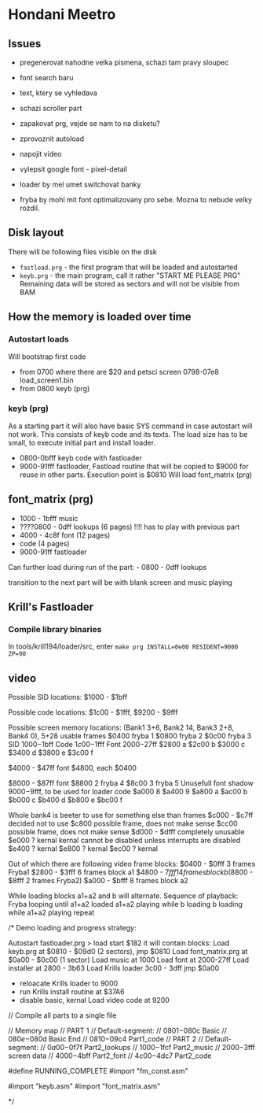 # Hondani Meetro

## Issues
- pregenerovat nahodne velka pismena, schazi tam pravy sloupec
- font search baru
- text, ktery se vyhledava
- schazi scroller part
- zapakovat prg, vejde se nam to na disketu?
- zprovoznit autoload
- napojit video
- vylepsit google font - pixel-detail

- loader by mel umet switchovat banky
- fryba by mohl mit font optimalizovany pro sebe. Mozna to nebude velky rozdil.

## Disk layout
There will be following files visible on the disk
- `fastload.prg` - the first program that will be loaded and autostarted
- `keyb.prg` - the main program, call it rather "START ME PLEASE    PRG"
Remaining data will be stored as sectors and will not be visible from BAM

## How the memory is loaded over time

### Autostart loads
Will bootstrap first code
 - from 0700 where there are $20 and petsci screen 0798-07e8
   load_screen1.bin
 - from 0800 keyb (prg)

 ### keyb (prg)
As a starting part it will also have basic SYS command in case autostart will not work.
This consists of keyb code and its texts.
The load size has to be small, to execute initial part and install loader.

 - 0800-0bfff keyb code with fastloader
 - 9000-91fff fastloader, Fastload routine that will be copied to $9000 for reuse in other parts.
Execution point is $0810
Will load font_matrix (prg)

## font_matrix (prg)

 - 1000 - 1bfff music
 - ????0800 - 0dff lookups (6 pages)    !!!! has to play with previous part
 - 4000 - 4c8f font (12 pages)
 - code (4 pages)
 - 9000-91ff fastloader

 Can further load during run of the part:
    - 0800 - 0dff lookups

transition to the next part will be with blank screen and music playing

## Krill's Fastloader

### Compile library binaries

In tools/krill194/loader/src, enter ```make prg INSTALL=0e00 RESIDENT=9000 ZP=90```


## video

Possible SID locations:
$1000 - $1bff

Possible code locations:
$1c00 - $1fff, $9200 - $9fff

Possible screen memory locations:  (Bank1 3+6, Bank2 14, Bank3 2+8, Bank4 0), 5+28 usable frames
$0400  fryba 1
$0800  fryba 2
$0c00  fryba 3
SID  $1000-$1bff
Code $1c00-$1fff
Font $2000-$27ff
$2800 a
$2c00 b
$3000 c
$3400 d
$3800 e
$3c00 f

$4000 - $47ff font
$4800, each $0400

$8000 - $87ff font
$8800 2 fryba 4
$8c00 3 fryba 5
Unusefull font shadow $9000-$9fff, to be used for loader code
$a000 8
$a400 9
$a800 a
$ac00 b
$b000 c
$b400 d
$b800 e
$bc00 f

Whole bank4 is beeter to use for something else than frames
$c000 - $c7ff decided not to use
$c800 possible frame, does not make sense
$cc00 possible frame, does not make sense
$d000 - $dfff completely unusable
$e000 ? kernal  kernal cannot be disabled unless interrupts are disabled
$e400 ? kernal
$e800 ? kernal
$ec00 ? kernal

Out of which there are following video frame blocks:
$0400 - $0fff 3 frames Fryba1
$2800 - $3fff 6 frames block a1
$4800 - $7fff 14frames block b
($8800 - $8fff 2 frames Fryba2)
$a000 - $bfff 8 frames block a2

While loading blocks a1+a2 and b will alternate.
Sequence of playback:
Fryba looping until a1+a2 loaded
a1+a2 playing while b loading
b loading while a1+a2 playing
repeat

/*
Demo loading and progress strategy:

Autostart fastloader.prg > load start $182
it will contain blocks:
Load keyb.prg at $0810 - $09d0 (2 sectors), jmp $0810
Load font_matrix.prg at $0a00 - $0c00 (1 sector)
Load music at 1000
Load font at 2000-27ff
Load installer at 2800 - 3b63
Load Krills loader 3c00 - 3dff
jmp $0a00
 - reloacate Krills loader to 9000
 - run Krills install routine at $37A6
 - disable basic, kernal
Load video code at 9200



// Compile all parts to a single file

// Memory map
// PART 1
// Default-segment:
//   $0801-$080c Basic
//   $080e-$080d Basic End
//   $0810-$09c4 Part1_code
// PART 2
// Default-segment:
//   $0a00-$0f7f Part2_lookups
//   $1000-$1fcf Part2_music
//   $2000-$3fff screen data
//   $4000-$4bff Part2_font
//   $4c00-$4dc7 Part2_code

#define RUNNING_COMPLETE
#import "fm_const.asm"

#import "keyb.asm"
#import "font_matrix.asm"



*/

